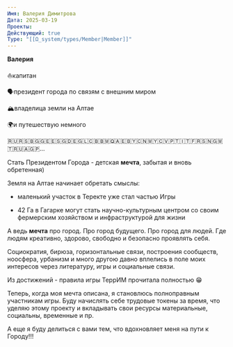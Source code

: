 ```yaml
---
Имя: Валерия Димитрова
Дата: 2025-03-19
Проекты: 
Действующий: true
Type: "[[Ω_system/types/Member|Member]]"
---
```



**Валерия** 

⛵️капитан 

🗣️президент города по связям с внешним миром 

🏔️владелица земли на Алтае 

🌍и путешествую немного

🇷🇺🇷🇸🇧🇬🇬🇪🇪🇸🇬🇩🇪🇬🇱🇨🇧🇧🇲🇶🇦🇪🇧🇾🇨🇳🇲🇾🇨🇻🇵🇹🇮🇹🇫🇷🇸🇳🇬🇲🇹🇷🇺🇦🇬🇵…

  

Стать Президентом Города - детская **мечта**, забытая и вновь обретенная)

  

Земля на Алтае начинает обретать смыслы:

- маленький участок в Теректе уже стал частью Игры

- 42 Га в Гагарке могут стать научно-культурным центром со своим фермерским хозяйством и инфраструктурой для жизни

  

А ведь **мечта** про город. Про город будущего. Про город для людей. Где людям креативно, здорово, свободно и безопасно проявлять себя. 

  

Социократия, бирюза, горизонтальные связи, построения сообществ, ноосфера, урбанизм и много другою давно вплелись в поле моих интересов через литературу, игры и социальные связи.

  

Из достижений - правила игры ТеррИМ прочитала полностью 😁

  

Теперь, когда моя мечта описана, я становлюсь полноправным участникам игры. Буду начислять себе трудовые токены за время, что уделяю этому проекту и вкладывать свои ресурсы материальные, социальны, временные и пр.

  

А еще я буду делиться с вами тем, что вдохновляет меня на пути к Городу!!!